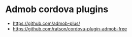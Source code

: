 # Admob cordova plugins
- https://github.com/admob-plus/
- https://github.com/ratson/cordova-plugin-admob-free